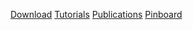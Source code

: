 <!-- ## Welcome to GitHub Pages -->


<!-- <div align="center"> ... </div> -->
   

[Download](./download.md)  [Tutorials](./tutorials.md) [Publications](publications.md) [Pinboard](./pinboard.md) 

   

<!--
<div align="center"> <a href="./download.md" style="color:blue;font-size:30px;" >Download</a> </div> 
-->
